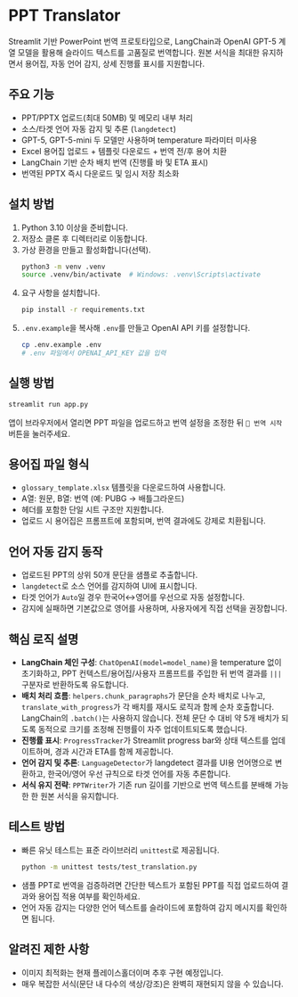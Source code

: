 # PPT Translator

Streamlit 기반 PowerPoint 번역 프로토타입으로, LangChain과 OpenAI GPT-5 계열 모델을 활용해 슬라이드 텍스트를 고품질로 번역합니다. 원본 서식을 최대한 유지하면서 용어집, 자동 언어 감지, 상세 진행률 표시를 지원합니다.

## 주요 기능
- PPT/PPTX 업로드(최대 50MB) 및 메모리 내부 처리
- 소스/타겟 언어 자동 감지 및 추론 (`langdetect`)
- GPT-5, GPT-5-mini 두 모델만 사용하며 temperature 파라미터 미사용
- Excel 용어집 업로드 + 템플릿 다운로드 + 번역 전/후 용어 치환
- LangChain 기반 순차 배치 번역 (진행률 바 및 ETA 표시)
- 번역된 PPTX 즉시 다운로드 및 임시 저장 최소화

## 설치 방법
1. Python 3.10 이상을 준비합니다.
2. 저장소 클론 후 디렉터리로 이동합니다.
3. 가상 환경을 만들고 활성화합니다(선택).
   ```bash
   python3 -m venv .venv
   source .venv/bin/activate  # Windows: .venv\Scripts\activate
   ```
4. 요구 사항을 설치합니다.
   ```bash
   pip install -r requirements.txt
   ```
5. `.env.example`을 복사해 `.env`를 만들고 OpenAI API 키를 설정합니다.
   ```bash
   cp .env.example .env
   # .env 파일에서 OPENAI_API_KEY 값을 입력
   ```

## 실행 방법
```bash
streamlit run app.py
```
앱이 브라우저에서 열리면 PPT 파일을 업로드하고 번역 설정을 조정한 뒤 `🚀 번역 시작` 버튼을 눌러주세요.

## 용어집 파일 형식
- `glossary_template.xlsx` 템플릿을 다운로드하여 사용합니다.
- A열: 원문, B열: 번역 (예: PUBG → 배틀그라운드)
- 헤더를 포함한 단일 시트 구조만 지원합니다.
- 업로드 시 용어집은 프롬프트에 포함되며, 번역 결과에도 강제로 치환됩니다.

## 언어 자동 감지 동작
- 업로드된 PPT의 상위 50개 문단을 샘플로 추출합니다.
- `langdetect`로 소스 언어를 감지하여 UI에 표시합니다.
- 타겟 언어가 `Auto`일 경우 한국어↔영어를 우선으로 자동 설정합니다.
- 감지에 실패하면 기본값으로 영어를 사용하며, 사용자에게 직접 선택을 권장합니다.

## 핵심 로직 설명
- **LangChain 체인 구성**: `ChatOpenAI(model=model_name)`을 temperature 없이 초기화하고, PPT 컨텍스트/용어집/사용자 프롬프트를 주입한 뒤 번역 결과를 `|||` 구분자로 반환하도록 유도합니다.
- **배치 처리 흐름**: `helpers.chunk_paragraphs`가 문단을 순차 배치로 나누고, `translate_with_progress`가 각 배치를 재시도 로직과 함께 순차 호출합니다. LangChain의 `.batch()`는 사용하지 않습니다. 전체 문단 수 대비 약 5개 배치가 되도록 동적으로 크기를 조정해 진행률이 자주 업데이트되도록 했습니다.
- **진행률 표시**: `ProgressTracker`가 Streamlit progress bar와 상태 텍스트를 업데이트하며, 경과 시간과 ETA를 함께 제공합니다.
- **언어 감지 및 추론**: `LanguageDetector`가 langdetect 결과를 UI용 언어명으로 변환하고, 한국어/영어 우선 규칙으로 타겟 언어를 자동 추론합니다.
- **서식 유지 전략**: `PPTWriter`가 기존 run 길이를 기반으로 번역 텍스트를 분배해 가능한 한 원본 서식을 유지합니다.

## 테스트 방법
- 빠른 유닛 테스트는 표준 라이브러리 `unittest`로 제공됩니다.
  ```bash
  python -m unittest tests/test_translation.py
  ```
- 샘플 PPT로 번역을 검증하려면 간단한 텍스트가 포함된 PPT를 직접 업로드하여 결과와 용어집 적용 여부를 확인하세요.
- 언어 자동 감지는 다양한 언어 텍스트를 슬라이드에 포함하여 감지 메시지를 확인하면 됩니다.

## 알려진 제한 사항
- 이미지 최적화는 현재 플레이스홀더이며 추후 구현 예정입니다.
- 매우 복잡한 서식(문단 내 다수의 색상/강조)은 완벽히 재현되지 않을 수 있습니다.
